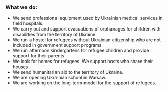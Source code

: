 ### What we do:

- We send professional equipment used by Ukrainian medical services in field hospitals.
- We carry out and support evacuations of orphanages for children with disabilities from the territory of Ukraine. 
- We run a hostel for refugees without Ukrainian citizenship who are not included in government support programs.
- We run afternoon kindergartens for refugee children and provide support for their parents. 
- We look for homes for refugees. We support hosts who share their houses. 
- We send humanitarian aid to the territory of Ukraine. 
- We are opening Ukrainian school in Warsaw. 
- We are working on the long-term model for the support of refugees.